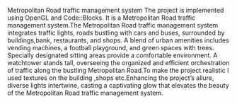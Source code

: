 Metropolitan Road traffic management system
The project is implemented using OpenGL and Code::Blocks. It is a  Metropolitan Road traffic management system.The Metropolitan Road traffic management system integrates traffic lights, roads bustling with cars and buses, surrounded by buildings,bank, restaurants, and shops. A blend of urban amenities includes vending machines, a football playground, and green spaces with trees. Specially designated sitting areas provide a comfortable environment. A watchtower stands tall, overseeing the organized and efficient orchestration of traffic along the bustling Metropolitan Road.To make the project realistic I used  textures on the building ,shops etc.Enhancing the project’s allure, diverse lights intertwine, casting a captivating glow that elevates the beauty of the Metropolitan Road traffic management system.
